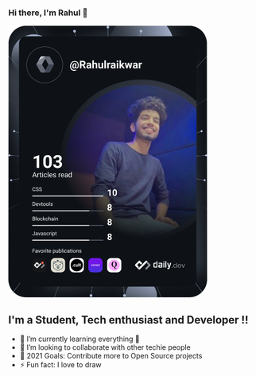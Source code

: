 ### Hi there, I'm Rahul 👋
<a href="https://app.daily.dev/DailyDevTips"><img src="https://github.com/rahulraikwar00/rahulraikwar00/blob/master/devcard.svg" width="400" alt="Chris Bongers's Dev Card"/></a>
## I'm a Student, Tech enthusiast and Developer !!
- 🌱 I’m currently learning everything 🤣
- 👯 I’m looking to collaborate with other techie people
- 🥅 2021 Goals: Contribute more to Open Source projects
- ⚡ Fun fact: I love to draw
